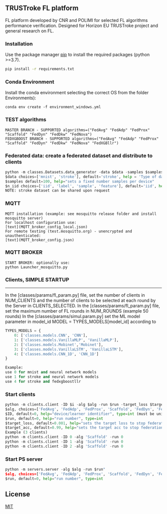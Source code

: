 ## TRUSTroke FL platform

FL platform developed by CNR and POLIMI for selected FL algorithms performance verification. 
Designed for Horizon EU TRUSTroke project and general research on FL.

### Installation

Use the package manager [pip](https://pip.pypa.io/en/stable/) to install the required packages (python >=3.7).

```bash
pip install -r requirements.txt
```

### Conda Environment
Install the conda environment selecting the correct OS from the folder Environments):

```
conda env create -f environment_windows.yml
```


### TEST algorithms
```
MASTER BRANCH - SUPPORTED algorithms=("FedAvg" "FedAdp" "FedProx" "Scaffold" "FedDyn" "FedDkw" "FedNova")
FEDXGBOOST BRANCH - SUPPORTED algorithms=("FedAvg" "FedAdp" "FedProx" "Scaffold" "FedDyn" "FedDkw" "FedNova" "FedXGBllr")
```
### Federated data: create a federated dataset and distribute to clients 
```python
python -m classes.Datasets.data_generator -data $data -samples $samples -data $data -niid $n_iid -alpha 0.1
$data choices=['mnist', 'stroke'], default='stroke', help = 'Type of data',
$samples default=100, help="sets a fixed number samples per device"
$n_iid choices=['iid', 'label', 'sample', 'feature'], default='iid', help="Heterogeneity type"
NOTE: stroke dataset can be shared upon request
```

### MQTT
```
MQTT installation (example: see mosquitto release folder and install mosquitto server)
For localhost configuration use:
[text](MQTT_broker_config_local.json)
For remote testing (test.mosquitto.org) - unencrypted and unauthenticated:
[text](MQTT_broker_config.json)
```
### MQTT BROKER
```
START BROKER: optionally use:
python Launcher_mosquitto.py 
```

### Clients, SIMPLE STARTUP
---
In the [classes/params/fl_param.py] file, set the number of clients in NUM_CLIENTS and the number of clients to be selected at each round by the Server in CLIENTS_SELECTED.
In the [classes/params/fl_param.py] file, set the maximum number of FL rounds in NUM_ROUNDS (example 50 rounds)
In the [classes/params/simul.param.py] set the ML model parameter in model_id
MODEL = TYPES_MODELS[model_id] according to
```python
TYPES_MODELS = {
    0: ['classes.models.CNN', 'CNN'],
    1: ['classes.models.VanillaMLP', 'VanillaMLP'],
    2: ['classes.models.Mobinet','Mobinet'],
    3: ['classes.models.VanillaLSTM', 'VanillaLSTM'],
    4: ['classes.models.CNN_1D', 'CNN_1D']
}

Example: 
use 0 for mnist and neural network models
use 1 for stroke and neural network models
use 4 for stroke and fedxgboostllr
```


### Start clients
```python
python -m clients.client -ID $i -alg $alg -run $run -target_loss $target_loss -target_acc $target_acc
$alg, choices=['FedAvg', 'FedAdp', 'FedProx', 'Scaffold', 'FedDyn', 'FedDkw', 'FedNova', 'FedXGBllr'], default='FedXGBllr', help='FL algorithm'
$ID, default=0, help="device/learner identifier", type=int (must be unique for each deployed client)
$run, default=0, help="run number", type=int
$target_loss, default=0.001, help="sets the target loss to stop federation", type=float
$target_acc, default=0.99, help="sets the target acc to stop federation", type=float
Example (3 clients)
python -m clients.client -ID 0 -alg 'Scaffold' -run 0
python -m clients.client -ID 1 -alg 'Scaffold' -run 0
python -m clients.client -ID 2 -alg 'Scaffold' -run 0
```

### Start PS server
```python
python -m servers.server -alg $alg -run $run"
$alg, choices=['FedAvg', 'FedAdp', 'FedProx', 'Scaffold', 'FedDyn', 'FedDkw', 'FedNova', 'FedXGBllr'], default='FedXGBllr', help='FL algorithm'
$run, default=0, help="run number", type=int
```

## License

[MIT](https://choosealicense.com/licenses/mit/)
